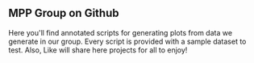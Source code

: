 ## MPP Group on Github

Here you'll find annotated scripts for generating plots from data we generate in our group.
Every script is provided with a sample dataset to test.
Also, Like will share here projects for all to enjoy!
